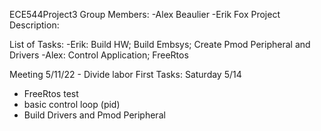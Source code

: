ECE544Project3
Group Members:
-Alex Beaulier
-Erik Fox
Project Description:


List of Tasks:
-Erik: Build HW; Build Embsys; Create Pmod Peripheral and Drivers
-Alex: Control Application; FreeRtos
  
Meeting 5/11/22 - Divide labor
First Tasks: Saturday 5/14
  - FreeRtos test
  - basic control loop (pid)
  - Build Drivers and Pmod Peripheral
